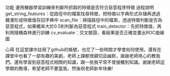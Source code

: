 功能
運用機器學習訓練來判斷所抓取的特徵是否符合惡意程序特徵
過程說明
get_string_features：從路徑中的檔案找尋特徵，把特徵以字典形式存儲再透過雜湊形成特徵值存回字典中
scan_file：掃描路徑中的檔案，透過特徵判斷是否為惡意程式，如果概率大於0.5則判斷為惡意程式
train_detector：先抓特徵值，再利用隨機森林進行訓練
cv_evaluate：交叉驗證，看結果是否正確並畫出ROC曲線圖

心得
在這堂課中註冊了github的帳號，也花了一些時間才學會如何使用。還有在課堂中也看了一部有趣的美劇，老師上課都很親切且幽默，謝謝老師用心的教我們。還有學習到惡意程式相關的知識，跟一些我平常不曾接觸到知識。謝謝老師這學期的教導，希望老師不要當我，然後祝老師新年快樂!

